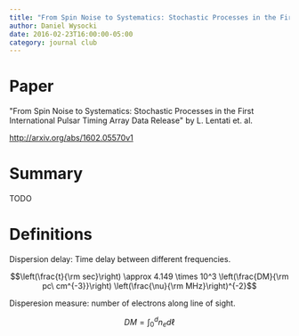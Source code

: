 ```yaml
---
title: "From Spin Noise to Systematics: Stochastic Processes in the First International Pulsar Timing Array Data Release"
author: Daniel Wysocki
date: 2016-02-23T16:00:00-05:00
category: journal club
---
```


# Paper

"From Spin Noise to Systematics: Stochastic Processes in the First International Pulsar Timing Array Data Release" by L. Lentati et. al.

<http://arxiv.org/abs/1602.05570v1>


# Summary

TODO


# Definitions

Dispersion delay: Time delay between different frequencies.

$$\left(\frac{t}{\rm sec}\right) \approx 4.149 \times 10^3 \left(\frac{DM}{\rm pc\ cm^{-3}}\right) \left(\frac{\nu}{\rm MHz}\right)^{-2}$$

Disperesion measure: number of electrons along line of sight.

$$DM = \int_0^d n_e d{\ell}$$
